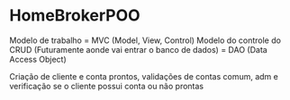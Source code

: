 # HomeBrokerPOO
Modelo de trabalho = MVC (Model, View, Control)
Modelo do controle do CRUD (Futuramente aonde vai entrar o banco de dados) = DAO (Data Access Object)

Criação de cliente e conta prontos, validações de contas comum, adm e verificação se o cliente possui conta ou não prontas

